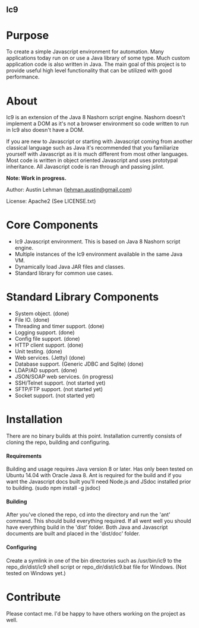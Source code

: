 Ic9
--------------------

# Purpose
To create a simple Javascript environment for automation. Many applications today 
run on or use a Java library of some type. Much 
custom application code is also written in Java. The main goal of this project 
is to provide useful high level functionality that can be utilized 
with good performance. 

# About
Ic9 is an extension of the Java 8 Nashorn script engine. Nashorn doesn't 
implement a DOM as it's not a browser environment 
so code written to run in Ic9 also doesn't have a DOM.

If you are new to Javascript or starting with Javascript coming from another 
classical language such as Java it's recommended that you familiarize yourself 
with Javascript as it is much different from most other languages. Most 
code is written in object oriented Javascript and uses prototypal inheritance. 
All Javascript code is ran through and passing jslint.

**Note: Work in progress.**

Author: Austin Lehman (lehman.austin@gmail.com)

License: Apache2 (See LICENSE.txt)


# Core Components
* Ic9 Javascript environment. This is based on Java 8 Nashorn script engine.
* Multiple instances of the Ic9 environment available in the same Java VM.
* Dynamically load Java JAR files and classes.
* Standard library for common use cases.


# Standard Library Components
* System object. (done)
* File IO. (done)
* Threading and timer support. (done)
* Logging support. (done)
* Config file support. (done)
* HTTP client support. (done)
* Unit testing. (done)
* Web services. (Jetty) (done)
* Database support. (Generic JDBC and Sqlite) (done)
* LDAP/AD support. (done)
* JSON/SOAP web services. (in progress)
* SSH/Telnet support. (not started yet)
* SFTP/FTP support. (not started yet)
* Socket support. (not started yet)

# Installation
There are no binary builds at this point. Installation currently consists of 
cloning the repo, building and configuring.

#### Requirements
Building and usage requires Java version 8 or later. Has only been tested on 
Ubuntu 14.04 with Oracle Java 8. Ant is required for the build and if you 
want the Javascript docs built you'll need Node.js and JSdoc installed 
prior to building. (sudo npm install -g jsdoc)

#### Building
After you've cloned the repo, cd into the directory and run the 'ant' command.
This should build everything required. If all went well you should have 
everything build in the 'dist' folder. Both Java and Javascript documents are 
built and placed in the 'dist/doc' folder.

#### Configuring
Create a symlink in one of the bin directories such as /usr/bin/ic9 to the 
repo_dir/dist/ic9 shell script or repo_dir/dist/ic9.bat file for Windows. 
(Not tested on Windows yet.)


# Contribute
Please contact me. I'd be happy to have others working on the 
project as well.